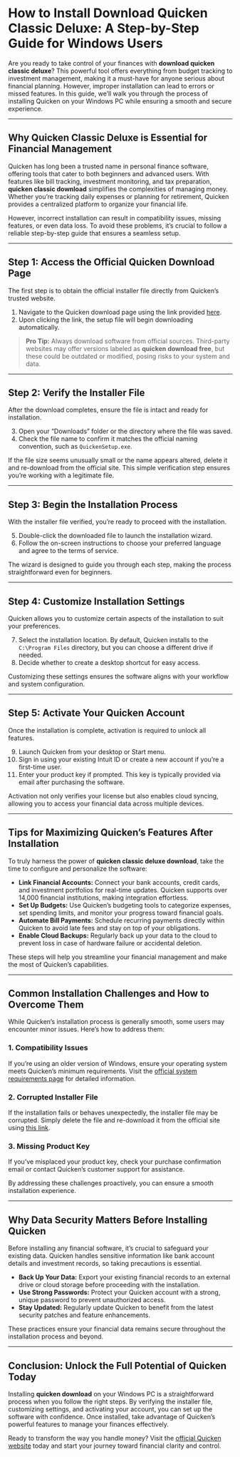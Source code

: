 # How to Install Download Quicken Classic Deluxe: A Step-by-Step Guide for Windows Users  

Are you ready to take control of your finances with **download quicken classic deluxe**? This powerful tool offers everything from budget tracking to investment management, making it a must-have for anyone serious about financial planning. However, improper installation can lead to errors or missed features. In this guide, we’ll walk you through the process of installing Quicken on your Windows PC while ensuring a smooth and secure experience.  

---

## Why Quicken Classic Deluxe is Essential for Financial Management  

Quicken has long been a trusted name in personal finance software, offering tools that cater to both beginners and advanced users. With features like bill tracking, investment monitoring, and tax preparation, **quicken classic download** simplifies the complexities of managing money. Whether you’re tracking daily expenses or planning for retirement, Quicken provides a centralized platform to organize your financial life.  

However, incorrect installation can result in compatibility issues, missing features, or even data loss. To avoid these problems, it’s crucial to follow a reliable step-by-step guide that ensures a seamless setup.  

---

## Step 1: Access the Official Quicken Download Page  

The first step is to obtain the official installer file directly from Quicken’s trusted website.  

1. Navigate to the Quicken download page using the link provided [here](https://quicken.com/download).  
2. Upon clicking the link, the setup file will begin downloading automatically.  

> **Pro Tip:** Always download software from official sources. Third-party websites may offer versions labeled as **quicken download free**, but these could be outdated or modified, posing risks to your system and data.  

---

## Step 2: Verify the Installer File  

After the download completes, ensure the file is intact and ready for installation.  

3. Open your “Downloads” folder or the directory where the file was saved.  
4. Check the file name to confirm it matches the official naming convention, such as `QuickenSetup.exe`.  

If the file size seems unusually small or the name appears altered, delete it and re-download from the official site. This simple verification step ensures you’re working with a legitimate file.  

---

## Step 3: Begin the Installation Process  

With the installer file verified, you’re ready to proceed with the installation.  

5. Double-click the downloaded file to launch the installation wizard.  
6. Follow the on-screen instructions to choose your preferred language and agree to the terms of service.  

The wizard is designed to guide you through each step, making the process straightforward even for beginners.  

---

## Step 4: Customize Installation Settings  

Quicken allows you to customize certain aspects of the installation to suit your preferences.  

7. Select the installation location. By default, Quicken installs to the `C:\Program Files` directory, but you can choose a different drive if needed.  
8. Decide whether to create a desktop shortcut for easy access.  

Customizing these settings ensures the software aligns with your workflow and system configuration.  

---

## Step 5: Activate Your Quicken Account  

Once the installation is complete, activation is required to unlock all features.  

9. Launch Quicken from your desktop or Start menu.  
10. Sign in using your existing Intuit ID or create a new account if you’re a first-time user.  
11. Enter your product key if prompted. This key is typically provided via email after purchasing the software.  

Activation not only verifies your license but also enables cloud syncing, allowing you to access your financial data across multiple devices.  

---

## Tips for Maximizing Quicken’s Features After Installation  

To truly harness the power of **quicken classic deluxe download**, take the time to configure and personalize the software:  

- **Link Financial Accounts:** Connect your bank accounts, credit cards, and investment portfolios for real-time updates. Quicken supports over 14,000 financial institutions, making integration effortless.  
- **Set Up Budgets:** Use Quicken’s budgeting tools to categorize expenses, set spending limits, and monitor your progress toward financial goals.  
- **Automate Bill Payments:** Schedule recurring payments directly within Quicken to avoid late fees and stay on top of your obligations.  
- **Enable Cloud Backups:** Regularly back up your data to the cloud to prevent loss in case of hardware failure or accidental deletion.  

These steps will help you streamline your financial management and make the most of Quicken’s capabilities.  

---

## Common Installation Challenges and How to Overcome Them  

While Quicken’s installation process is generally smooth, some users may encounter minor issues. Here’s how to address them:  

### 1. Compatibility Issues  
If you’re using an older version of Windows, ensure your operating system meets Quicken’s minimum requirements. Visit the [official system requirements page](https://quicken.com/system-requirements) for detailed information.  

### 2. Corrupted Installer File  
If the installation fails or behaves unexpectedly, the installer file may be corrupted. Simply delete the file and re-download it from the official site using [this link](https://quicken.com/download).  

### 3. Missing Product Key  
If you’ve misplaced your product key, check your purchase confirmation email or contact Quicken’s customer support for assistance.  

By addressing these challenges proactively, you can ensure a smooth installation experience.  

---

## Why Data Security Matters Before Installing Quicken  

Before installing any financial software, it’s crucial to safeguard your existing data. Quicken handles sensitive information like bank account details and investment records, so taking precautions is essential.  

- **Back Up Your Data:** Export your existing financial records to an external drive or cloud storage before proceeding with the installation.  
- **Use Strong Passwords:** Protect your Quicken account with a strong, unique password to prevent unauthorized access.  
- **Stay Updated:** Regularly update Quicken to benefit from the latest security patches and feature enhancements.  

These practices ensure your financial data remains secure throughout the installation process and beyond.  

---

## Conclusion: Unlock the Full Potential of Quicken Today  

Installing **quicken download** on your Windows PC is a straightforward process when you follow the right steps. By verifying the installer file, customizing settings, and activating your account, you can set up the software with confidence. Once installed, take advantage of Quicken’s powerful features to manage your finances effectively.  

Ready to transform the way you handle money? Visit the [official Quicken website](https://quicken.com/download) today and start your journey toward financial clarity and control.  
